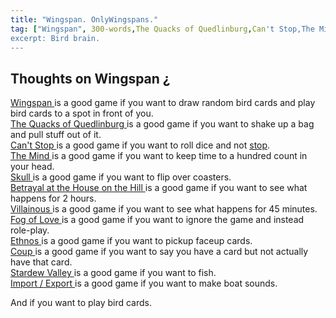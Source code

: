 ```yaml
---
title: "Wingspan. OnlyWingspans."
tag: ["Wingspan", 300-words,The Quacks of Quedlinburg,Can't Stop,The Mind, Skull]
excerpt: Bird brain. 
---
```


## Thoughts on Wingspan <a href="{{ site.baseurl }}/300words/secret/">¿</a>
<div class="secret">
<a href="{{ site.baseurl }}/300words/wingspan_secret"> Wingspan </a> is a good game if you want to draw random bird cards and play bird cards to a spot in front of you.  
<br>
<a href="{{ site.baseurl }}/300words/5CB5C934B2B8EB4732B1DE0FCFB99B53"> The Quacks of Quedlinburg </a> is a good game if you want to shake up a bag and pull stuff out of it.  
<br>
<a href="{{ site.baseurl }}/300words/7c1ada9bf78ca79da6a7b3018581aab9"> Can't Stop </a> is a good game if you want to roll dice and not <a href="https://www.youtube.com/watch?v=2k0SmqbBIpQ"> stop</a>.  
<br>
<a href="{{ site.baseurl }}/300words/134c541616b911186547774f6df7bbcd"> The Mind </a> is a good game if you want to keep time to a hundred count in your head.  
<br>
<a href="{{ site.baseurl }}/300words/c59a448ea61efdadc71df3bc7ebe6774"> Skull </a> is a good game if you want to flip over coasters. 
<br> 
<a href=""> Betrayal at the House on the Hill </a> is a good game if you want to see what happens for 2 hours. 
<br> 
<a href=""> Villainous </a> is a good game if you want to see what happens for 45 minutes.  
<br>
<a href=""> Fog of Love </a> is a good game if you want to ignore the game and instead role-play.  
<br>
<a href=""> Ethnos </a> is a good game if you want to pickup faceup cards. 
<br> 
<a href=""> Coup </a> is a good game if you want to say you have a card but not actually have that card.  
<br>
<a href=""> Stardew Valley </a> is a good game if you want to fish.  
<br>
<a href=""> Import / Export </a> is a good game if you want to make boat sounds.  
<br>

And if you want to play bird cards.

</div>